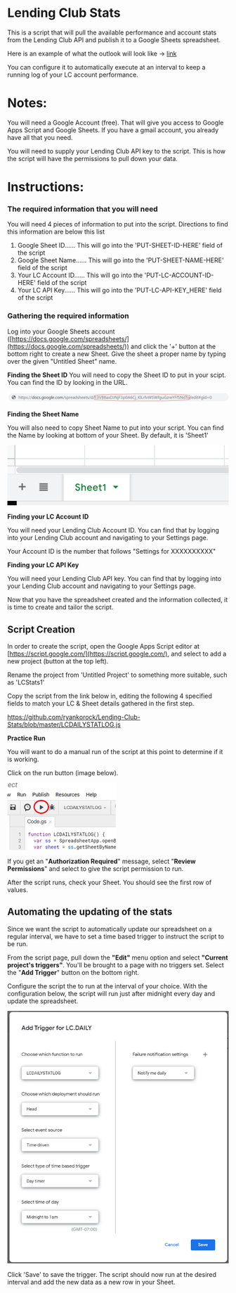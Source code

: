 # Lending Club Stats

This is a script that will pull the available performance and account stats from the Lending Club API and publish it to a Google Sheets spreadsheet.

Here is an example of what the outlook will look like -> [link](https://docs.google.com/spreadsheets/d/1ytJa51XOt6tpjH3JpWBqiBzYtTfHcmIPjkrFCcyj6GE/edit?usp=sharing)

You can configure it to automatically execute at an interval to keep a running log of your LC account performance.

# Notes:

You will need a Google Account (free). That will give you access to Google Apps Script and Google Sheets. If you have a gmail account, you already have all that you need.

You will need to supply your Lending Club API key to the script. This is how the script will have the permissions to pull down your data.

# Instructions:
### The required information that you will need ##
You will need 4 pieces of information to put into the script. Directions to find this information are below this list

1. Google Sheet ID...... This will go into the 'PUT-SHEET-ID-HERE' field of the script
2. Google Sheet Name...... This will go into the 'PUT-SHEET-NAME-HERE' field of the script
3. Your LC Account ID...... This will go into the 'PUT-LC-ACCOUNT-ID-HERE' field of the script
4. Your LC API Key...... This will go into the 'PUT-LC-API-KEY_HERE' field of the script

### Gathering the required information

Log into your Google Sheets account ([https://docs.google.com/spreadsheets/](https://docs.google.com/spreadsheets/)) and click the '+' button at the bottom right to create a new Sheet. Give the sheet a proper name by typing over the given "Untitled Sheet" name.

**Finding the Sheet ID**
You will need to copy the Sheet ID to put in your scipt. You can find the ID by looking in the URL.

![alt text](https://github.com/ryankorock/Lending-Club-Stats/blob/master/images/URL1.png)

**Finding the Sheet Name**

You will also need to copy Sheet Name to put into your script. You can find the Name by looking at bottom of your Sheet. By default, it is 'Sheet1'

![alt text](https://github.com/ryankorock/Lending-Club-STATS/blob/master/images/SHEETNAME1.PNG)

**Finding your LC Account ID**

You will need your Lending Club Account ID. You can find that by logging into your Lending Club account and navigating to your Settings page.

Your Account ID is the number that follows "Settings for XXXXXXXXXX"

**Finding your LC API Key**

You will need your Lending Club API key. You can find that by logging into your Lending Club account and navigating to your Settings page.

Now that you have the spreadsheet created and the information collected, it is time to create and tailor the script.

## Script Creation

In order to create the script, open the Google Apps Script editor at [https://script.google.com/](https://script.google.com/), and select to add a new project (button at the top left).

Rename the project from 'Untitled Project' to something more suitable, such as 'LCStats1'

Copy the script from the link below in, editing the following 4 specified fields to match your LC & Sheet details gathered in the first step.

https://github.com/ryankorock/Lending-Club-Stats/blob/master/LCDAILYSTATLOG.js

**Practice Run**

You will want to do a manual run of the script at this point to determine if it is working.

Click on the run button (image below). 

![alt text](https://github.com/ryankorock/Lending-Club-Stats/blob/master/images/RUN1.png)

If you get an "**Authorization Required**" message, select "**Review Permissions**" and select to give the script permission to run. 

After the script runs, check your Sheet. You should see the first row of values.


## Automating the updating of the stats

Since we want the script to automatically update our spreadsheet on a regular interval, we have to set a time based trigger to instruct the script to be run.

From the script page, pull down the **"Edit"** menu option and select **"Current project's triggers"**. You'll be brought to a page with no triggers set. Select the "**Add Trigger**" button on the bottom right.

Configure the script the to run at the interval of your choice. With the configuration below, the script will run just after midnight every day and update the spreadsheet.

![alt text](https://github.com/ryankorock/Lending-Club-Stats/blob/master/images/TRIGGER1.png)

Click 'Save' to save the trigger. The script should now run at the desired interval and add the new data as a new row in your Sheet.
